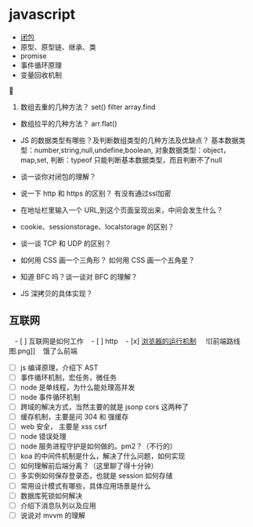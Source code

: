 # javascript

-   [闭包](./js/js.md)
-   原型、原型链、继承、类
-   promise
-   事件循环原理
-   变量回收机制

🚩
1.   数组去重的几种方法？
set()
filter
array.find

-   数组拉平的几种方法？
arr.flat()
-   JS 的数据类型有哪些？及判断数组类型的几种方法及优缺点？
基本数据类型：number,string,null,undefine,boolean,
对象数据类型：object，map,set,
判断：typeof 只能判断基本数据类型，而且判断不了null
-   谈一谈你对闭包的理解？

-   说一下 http 和 https 的区别？
有没有通过ssl加密

-   在地址栏里输入一个 URL,到这个页面呈现出来，中间会发生什么？
-   cookie、sessionstorage、localstorage 的区别？
-   谈一谈 TCP 和 UDP 的区别？
-   如何用 CSS 画一个三角形？ 如何用 CSS 画一个五角星？
-   知道 BFC 吗？谈一谈对 BFC 的理解？
-   JS 深拷贝的具体实现？
## 互联网 
   - [ ] 互联网是如何工作
   - [ ] http
   - [x] [浏览器的运行机制](onenote:https://d.docs.live.net/fab9aa34628a989d/文档/编程/新分区%201.one#浏览器的运行机制&section-id={8040C09A-CEF1-4E52-AC78-59E4327B3469}&page-id={08C6EDF8-26DE-4C95-B362-43CDEBE739E4}&object-id={85C8E339-BC54-0030-0720-050AB4E67C15}&10) 
   ![[前端路线图.png]]
   饿了么前端

- [ ] js 编译原理，介绍下 AST  
- [ ] 事件循环机制，宏任务，微任务  
- [ ] node 是单线程，为什么能处理高并发  
- [ ] node 事件循环机制  
- [ ] 跨域的解决方式，当然主要的就是 jsonp cors 这两种了  
- [ ] 缓存机制，主要是问 304 和 强缓存  
- [ ] web 安全， 主要是 xss csrf  
- [ ] node 错误处理  
- [ ] node 服务进程守护是如何做的。pm2？（不行的）  
- [ ] koa 的中间件机制是什么，解决了什么问题，如何实现  
- [ ] 如何理解前后端分离？（这里聊了得十分钟）  
- [ ] 多实例如何保存登录态，也就是 session 如何存储  
- [ ] 常用设计模式有哪些，具体应用场景是什么  
- [ ] 数据库死锁如何解决  
- [ ] 介绍下消息队列以及应用  
- [ ] 说说对 mvvm 的理解